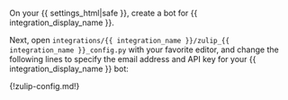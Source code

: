 On your {{ settings_html|safe }}, create a bot for
{{ integration_display_name }}.

Next, open
`integrations/{{ integration_name }}/zulip_{{ integration_name }}_config.py`
with your favorite editor, and change the following lines to specify the
email address and API key for your {{ integration_display_name }} bot:

{!zulip-config.md!}
